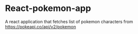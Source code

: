 # React-pokemon-app
A react application that fetches list of pokemon characters from https://pokeapi.co/api/v2/pokemon
